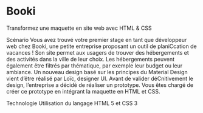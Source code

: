 # Booki

Transformez une maquette en site web avec HTML & CSS

Scénario
Vous avez trouvé votre premier stage en tant que développeur web chez Booki, une petite entreprise proposant un outil de planiCcation de vacances ! Son site permet aux usagers de trouver des hébergements et des activités dans la ville de leur choix. Les hébergements peuvent également être filtrés par thématique, par exemple leur budget ou leur ambiance.
Un nouveau design basé sur les principes du Material Design vient d’être réalisé par Loïc, designer UI.
Avant de valider déCnitivement le design, l’entreprise a décidé de réaliser un prototype. 
Vous êtes chargé de créer ce prototype en intégrant la maquette en HTML et CSS.

Technologie
Utilisation du langage HTML 5 et CSS 3
